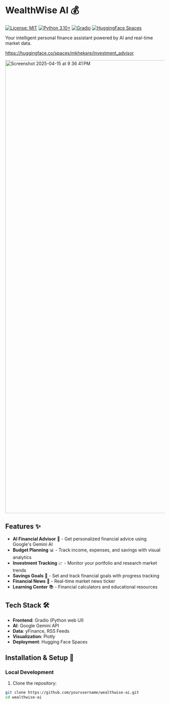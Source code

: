 # WealthWise AI 💰

[![License: MIT](https://img.shields.io/badge/License-MIT-yellow.svg)](https://opensource.org/licenses/MIT)
[![Python 3.10+](https://img.shields.io/badge/python-3.10+-blue.svg)](https://www.python.org/downloads/)
[![Gradio](https://img.shields.io/badge/Gradio-3.0+-orange.svg)](https://gradio.app)
[![HuggingFace Spaces](https://img.shields.io/badge/🤗-HuggingFace%20Spaces-blue.svg)](https://huggingface.co/spaces)

Your intelligent personal finance assistant powered by AI and real-time market data.

https://huggingface.co/spaces/mkhekare/investment_advisor

<img width="1425" alt="Screenshot 2025-04-15 at 9 36 41 PM" src="https://github.com/user-attachments/assets/4b8c9466-d25a-4f22-8f38-7aaf3d775055" />


## Features ✨

- **AI Financial Advisor** 💬 - Get personalized financial advice using Google's Gemini AI
- **Budget Planning** 📊 - Track income, expenses, and savings with visual analytics
- **Investment Tracking** 📈 - Monitor your portfolio and research market trends
- **Savings Goals** 🎯 - Set and track financial goals with progress tracking
- **Financial News** 📰 - Real-time market news ticker
- **Learning Center** 📚 - Financial calculators and educational resources

## Tech Stack 🛠️

- **Frontend**: Gradio (Python web UI)
- **AI**: Google Gemini API
- **Data**: yFinance, RSS Feeds
- **Visualization**: Plotly
- **Deployment**: Hugging Face Spaces

## Installation & Setup 🚀

### Local Development

1. Clone the repository:
```bash
git clone https://github.com/yourusername/wealthwise-ai.git
cd wealthwise-ai
